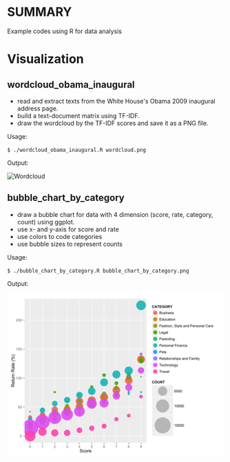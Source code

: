 # SUMMARY
Example codes using R for data analysis

# Visualization
## wordcloud_obama_inaugural
* read and extract texts from the White House's Obama 2009 inaugural address page.
* build a text-document matrix using TF-IDF.
* draw the wordcloud by the TF-IDF scores and save it as a PNG file.

Usage:

    $ ./wordcloud_obama_inaugural.R wordcloud.png

Output:

![Wordcloud](/visualization/wordcloud_obama_inaugural/wordcloud_obama_inagural.png)

## bubble_chart_by_category
* draw a bubble chart for data with 4 dimension (score, rate, category, count) using ggplot.
* use x- and y-axis for score and rate
* use colors to code categories
* use bubble sizes to represent counts

Usage:

    $ ./bubble_chart_by_category.R bubble_chart_by_category.png

Output:

![Wordcloud](/visualization/bubble_chart_by_category/bubble_chart_by_category.png)
